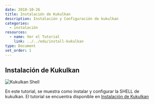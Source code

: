 ```yaml
---
date: 2018-10-26
title: Instalación de Kukulkan
description: Instalación y Configuración de kukulkan
categories:
  - instalación
resources:
  - name: Ver el Tutorial
    link: ../../edu/install-kukulkan
type: Document
set_order: 1
---
```


## Instalación de Kukulkan

![Kukulkan Shell](../../images/kukulkan-shell.gif)

En este tutorial, se muestra como instalar y configurar la SHELL de kukulkan. El tutorial se encuentra disponible en [Instalación de Kukulkan](../../edu/install-kukulkan)